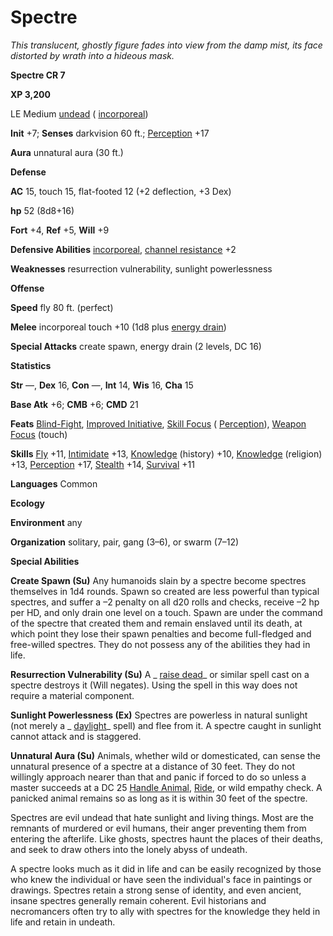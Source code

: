 # Spectre

_This translucent, ghostly figure fades into view from the damp mist, its face distorted by wrath into a hideous mask._

**Spectre CR 7**

**XP 3,200**

LE Medium [undead](creatureTypes.html#_undead) ( [incorporeal](creatureTypes.html#_incorporeal-subtype))

**Init** +7; **Senses** darkvision 60 ft.; [Perception](../skills/perception.html#_perception) +17

**Aura** unnatural aura (30 ft.)

**Defense**

**AC** 15, touch 15, flat-footed 12 (+2 deflection, +3 Dex)

**hp** 52 (8d8+16)

**Fort** +4, **Ref** +5, **Will** +9

**Defensive Abilities** [incorporeal](creatureTypes.html#_incorporeal-subtype), [channel resistance](universalMonsterRules.html#_channel-resistance) +2

**Weaknesses** resurrection vulnerability, sunlight powerlessness

**Offense**

**Speed** fly 80 ft. (perfect)

**Melee** incorporeal touch +10 (1d8 plus [energy drain](universalMonsterRules.html#_energy-drain))

**Special Attacks** create spawn, energy drain (2 levels, DC 16)

**Statistics**

**Str** —, **Dex** 16, **Con** —, **Int** 14, **Wis** 16, **Cha** 15

**Base Atk** +6; **CMB** +6; **CMD** 21

**Feats** [Blind-Fight](../feats.html#_blind-fight), [Improved Initiative](../feats.html#_improved-initiative), [Skill Focus](../feats.html#_skill-focus) ( [Perception](../skills/perception.html#_perception)), [Weapon Focus](../feats.html#_weapon-focus) (touch)

**Skills** [Fly](../skills/fly.html#_fly) +11, [Intimidate](../skills/intimidate.html#_intimidate) +13, [Knowledge](../skills/knowledge.html#_knowledge) (history) +10, [Knowledge](../skills/knowledge.html#_knowledge) (religion) +13, [Perception](../skills/perception.html#_perception) +17, [Stealth](../skills/stealth.html#_stealth) +14, [Survival](../skills/survival.html#_survival) +11

**Languages** Common

**Ecology**

**Environment** any

**Organization** solitary, pair, gang (3–6), or swarm (7–12)

**Special Abilities**

**Create Spawn (Su)** Any humanoids slain by a spectre become spectres themselves in 1d4 rounds. Spawn so created are less powerful than typical spectres, and suffer a –2 penalty on all d20 rolls and checks, receive –2 hp per HD, and only drain one level on a touch. Spawn are under the command of the spectre that created them and remain enslaved until its death, at which point they lose their spawn penalties and become full-fledged and free-willed spectres. They do not possess any of the abilities they had in life.

**Resurrection Vulnerability (Su)** A _ [raise dead](../spells/raiseDead.html#_raise-dead)_ or similar spell cast on a spectre destroys it (Will negates). Using the spell in this way does not require a material component.

**Sunlight Powerlessness (Ex)** Spectres are powerless in natural sunlight (not merely a _ [daylight](../spells/daylight.html#_daylight)_ spell) and flee from it. A spectre caught in sunlight cannot attack and is staggered.

**Unnatural Aura (Su)** Animals, whether wild or domesticated, can sense the unnatural presence of a spectre at a distance of 30 feet. They do not willingly approach nearer than that and panic if forced to do so unless a master succeeds at a DC 25 [Handle Animal](../skills/handleAnimal.html#_handle-animal), [Ride](../skills/ride.html#_ride), or wild empathy check. A panicked animal remains so as long as it is within 30 feet of the spectre.

Spectres are evil undead that hate sunlight and living things. Most are the remnants of murdered or evil humans, their anger preventing them from entering the afterlife. Like ghosts, spectres haunt the places of their deaths, and seek to draw others into the lonely abyss of undeath.

A spectre looks much as it did in life and can be easily recognized by those who knew the individual or have seen the individual's face in paintings or drawings. Spectres retain a strong sense of identity, and even ancient, insane spectres generally remain coherent. Evil historians and necromancers often try to ally with spectres for the knowledge they held in life and retain in undeath.

